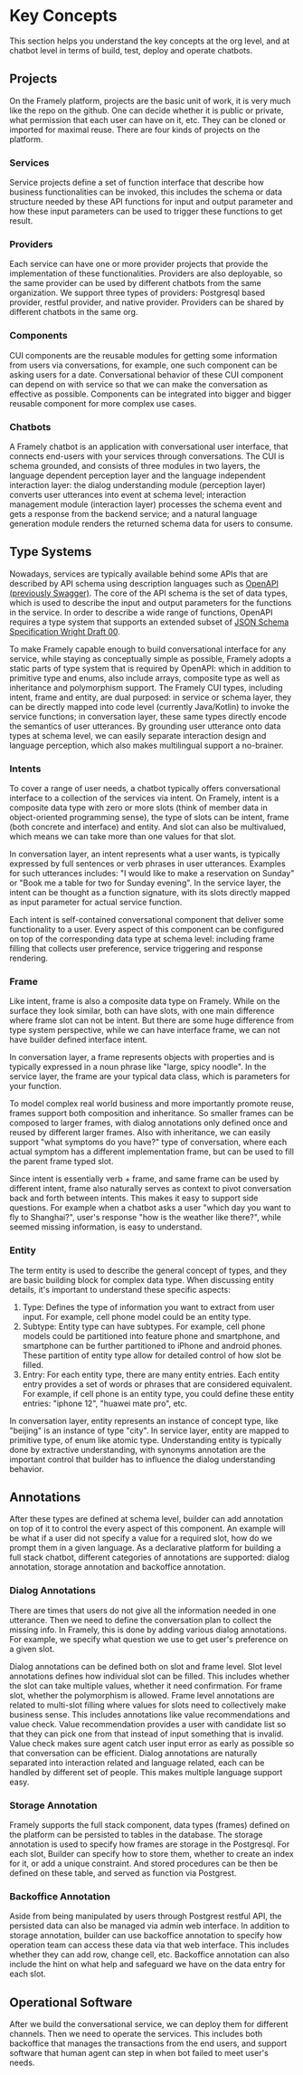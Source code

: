 # Key Concepts

This section helps you understand the key concepts at the org level, and at chatbot level in terms of build, test, deploy and operate chatbots.

## Projects
On the Framely platform, projects are the basic unit of work, it is very much like the repo on the github. One can decide whether it is public or private, what permission that each user can have on it, etc. They can be cloned or imported for maximal reuse. There are four kinds of projects on the platform.

### Services
Service projects define a set of function interface that describe how business functionalities can be invoked, this includes the schema or data structure needed by these API functions for input and output parameter and how these input parameters can be used to trigger these functions to get result.

### Providers
Each service can have one or more provider projects that provide the implementation of these functionalities. Providers are also deployable, so the same provider can be used by different chatbots from the same organization. We support three types of providers: Postgresql based provider, restful provider, and native provider. Providers can be shared by different chatbots in the same org.

### Components
CUI components are the reusable modules for getting some information from users via conversations, for example, one such component can be asking users for a date. Conversational behavior of these CUI component can depend on with service so that we can make the conversation as effective as possible. Components can be integrated into bigger and bigger reusable component for more complex use cases.

### Chatbots
A Framely chatbot is an application with conversational user interface, that connects end-users with your services through conversations. The CUI is schema grounded, and consists of three modules in two layers, the language dependent perception layer and the language independent interaction layer: the dialog understanding module (perception layer) converts user utterances into event at schema level; interaction management module (interaction layer) processes the schema event and gets a response from the backend service; and a natural language generation module renders the returned schema data for users to consume. 


## Type Systems
Nowadays, services are typically available behind some APIs that are described by API schema using description languages such as [OpenAPI (previously Swagger)](https://swagger.io/docs/specification/data-models/). The core of the API schema is the set of data types, which is used to describe the input and output parameters for the functions in the service. In order to describe a wide range of functions, OpenAPI requires a type system that supports an extended subset of [JSON Schema Specification Wright Draft 00](https://datatracker.ietf.org/doc/html/draft-wright-json-schema-00). 

To make Framely capable enough to build conversational interface for any service, while staying as conceptually simple as possible, Framely adopts a static parts of type system that is required by OpenAPI: which in addition to primitive type and enums, also include arrays, composite type as well as inheritance and polymorphism support. The Framely CUI types, including intent, frame and entity, are dual purposed: in service or schema layer, they can be directly mapped into code level (currently Java/Kotlin) to invoke the service functions; in conversation layer, these same types directly encode the semantics of user utterances. By grounding user utterance onto data types at schema level, we can easily separate interaction design and language perception, which also makes multilingual support a no-brainer.

### Intents
To cover a range of user needs, a chatbot typically offers conversational interface to a collection of the services via intent. On Framely, intent is a composite data type with zero or more slots (think of member data in object-oriented programming sense), the type of slots can be intent, frame (both concrete and interface) and entity. And slot can also be multivalued, which means we can take more than one values for that slot.

In conversation layer, an intent represents what a user wants, is typically expressed by full sentences or verb phrases in user utterances. Examples for such utterances includes: "I would like to make a reservation on Sunday" or "Book me a table for two for Sunday evening". In the service layer, the intent can be thought as a function signature, with its slots directly mapped as input parameter for actual service function. 

Each intent is self-contained conversational component that deliver some functionality to a user. Every aspect of this component can be configured on top of the corresponding data type at schema level: including frame filling that collects user preference, service triggering and response rendering.


### Frame
Like intent, frame is also a composite data type on Framely. While on the surface they look similar, both can have slots, with one main difference where frame slot can not be intent. But there are some huge difference from type system perspective, while we can have interface frame, we can not have builder defined interface intent.

In conversation layer, a frame represents objects with properties and is typically expressed in a noun phrase like "large, spicy noodle". In the service layer, the frame are your typical data class, which is parameters for your function.

To model complex real world business and more importantly promote reuse, frames support both composition and inheritance. So smaller frames can be composed to larger frames, with dialog annotations only defined once and reused by different larger frames. Also with inheritance, we can easily support "what symptoms do you have?" type of conversation, where each actual symptom has a different implementation frame, but can be used to fill the parent frame typed slot.

Since intent is essentially verb + frame, and same frame can be used by different intent, frame also naturally serves as context to pivot conversation back and forth between intents. This makes it easy to support side questions. For example when a chatbot asks a user "which day you want to fly to Shanghai?", user's response "how is the weather like there?", while seemed missing information, is easy to understand.

### Entity
The term entity is used to describe the general concept of types, and they are basic building block for complex data type. When discussing entity details, it's important to understand these specific aspects:
1. Type: Defines the type of information you want to extract from user input. For example, cell phone model could be an entity type.
2. Subtype: Entity type can have subtypes. For example, cell phone models could be partitioned into feature phone and smartphone, and smartphone can be further partitioned to iPhone and android phones. These partition of entity type allow for detailed control of how slot be filled.
3. Entry: For each entity type, there are many entity entries. Each entity entry provides a set of words or phrases that are considered equivalent. For example, if cell phone is an entity type, you could define these entity entries: "iphone 12", "huawei mate pro", etc.

In conversation layer, entity represents an instance of concept type, like "beijing" is an instance of type "city". In service layer, entity are mapped to primitive type, of enum like atomic type. Understanding entity is typically done by extractive understanding, with synonyms annotation are the important control that builder has to influence the dialog understanding behavior.


## Annotations
After these types are defined at schema level, builder can add annotation on top of it to control the every aspect of this component. An example will be what if a user did not specify a value for a required slot, how do we prompt them in a given language. As a declarative platform for building a full stack chatbot, different categories of annotations are supported: dialog annotation, storage annotation and backoffice annotation. 

### Dialog Annotations
 There are times that users do not give all the information needed in one utterance. Then we need to define the conversation plan to collect the missing info. In Framely, this is done by adding various dialog annotations. For example, we specify what question we use to get user's preference on a given slot.

Dialog annotations can be defined both on slot and frame level. Slot level annotations defines how individual slot can be filled. This includes whether the slot can take multiple values, whether it need confirmation. For frame slot, whether the polymorphism is allowed.  Frame level annotations are related to multi-slot filling where values for slots need to collectively make business sense. This includes annotations like value recommendations and value check. Value recommendation provides a user with candidate list so that they can pick one from that instead of input something that is invalid. Value check makes sure agent catch user input error as early as possible so that conversation can be efficient. Dialog annotations are naturally separated into interaction related and language related, each can be handled by different set of people. This makes multiple language support easy.

### Storage Annotation
Framely supports the full stack component, data types (frames) defined on the platform can be persisted to tables in the database. The storage annotation is used to specify how frames are storage in the Postgresql. For each slot, Builder can specify how to store them, whether to create an index for it, or add a unique constraint. And stored procedures can be then be defined on these table, and served as function via Postgrest. 

### Backoffice Annotation
Aside from being manipulated by users through Postgrest restful API, the persisted data can also be managed via admin web interface. In addition to storage annotation, builder can use backoffice annotation to specify how operation team can access these data via that web interface. This includes whether they can add row, change cell, etc. Backoffice annotation can also include the hint on what help and safeguard we have on the data entry for each slot.  

## Operational Software
After we build the conversational service, we can deploy them for different channels. Then we need to operate the services. This includes both backoffice that manages the transactions from the end users, and support software that human agent can step in when bot failed to meet user's needs. 